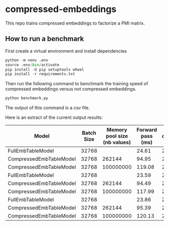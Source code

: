 # compressed-embeddings

This repo trains compressed embeddings to factorize a PMI matrix.

## How to run a benchmark

First create a virtual environment and install dependencies
```python
python -m venv .env
source .env/bin/activate
pip install -U pip setuptools wheel
pip install -r requirements.txt
```

Then run the following command to benchmark the training speed of compressed embeddings versus not compressed embeddings.	
```python
python benchmark.py
```
The output of this command is a csv file.

Here is an extract of the current output results:

| Model                   | Batch Size | Memory pool size (nb values) | Forward pass (ms) | gradient computation (ms) | backward pass (ms) | total time (ms) | model size | optimizer |
|-------------------------|------------|------------------------------|-------------------|---------------------------|--------------------|-----------------|------------|-----------|
| FullEmbTableModel       | 32768      |                              | 24.61             | 28.51                     | 21.8               | 74.92           | 381.5MB    | Adagrad   |
| CompressedEmbTableModel | 32768      | 262144                       | 94.95             | 27.13                     | 389.54             | 511.62          | 1.0MB      | Adagrad   |
| CompressedEmbTableModel | 32768      | 100000000                    | 119.08            | 26.52                     | 1096.84            | 1242.45         | 381.5MB    | Adagrad   |
| FullEmbTableModel       | 32768      |                              | 23.59             | 27.27                     | 12.73              | 63.59           | 381.5MB    | SGD       |
| CompressedEmbTableModel | 32768      | 262144                       | 94.49             | 27.5                      | 77.02              | 199.01          | 1.0MB      | SGD       |
| CompressedEmbTableModel | 32768      | 100000000                    | 117.99            | 27                        | 104.76             | 249.75          | 381.5MB    | SGD       |
| FullEmbTableModel       | 32768      |                              | 23.86             | 28.76                     | 1900.49            | 1953.11         | 381.5MB    | Adam      |
| CompressedEmbTableModel | 32768      | 262144                       | 95.39             | 26.62                     | 393.24             | 515.25          | 1.0MB      | Adam      |
| CompressedEmbTableModel | 32768      | 100000000                    | 120.13            | 26.72                     | 2873.85            | 3020.7          | 381.5MB    | Adam      |